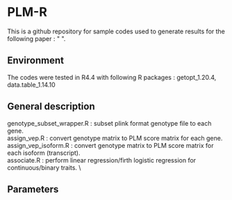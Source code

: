 # PLM-R
This is a github repository for sample codes used to generate results for the following paper : " ".

## Environment
The codes were tested in R4.4 with following R packages : getopt_1.20.4, data.table_1.14.10

## General description
genotype_subset_wrapper.R : subset plink format genotype file to each gene. \
assign_vep.R : convert genotype matrix to PLM score matrix for each gene. \
assign_vep_isoform.R : convert genotype matrix to PLM score matrix for each isoform (transcript). \
associate.R : perform linear regression/firth logistic regression for continuous/binary traits. \


## Parameters

